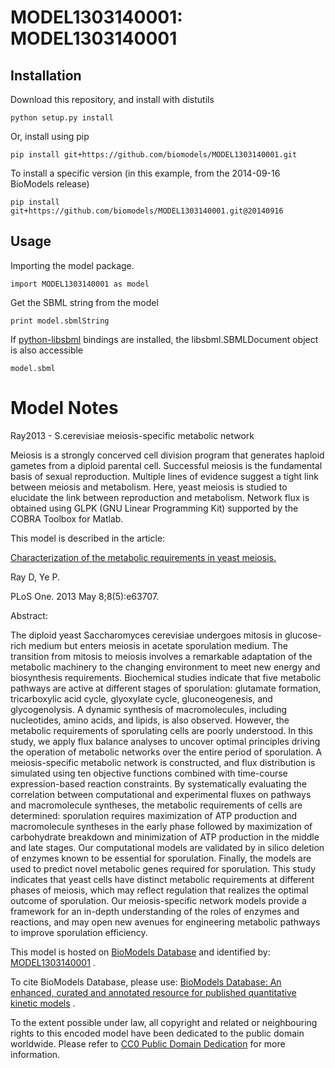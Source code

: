 # MODEL1303140001: MODEL1303140001

## Installation

Download this repository, and install with distutils

`python setup.py install`

Or, install using pip

`pip install git+https://github.com/biomodels/MODEL1303140001.git`

To install a specific version (in this example, from the 2014-09-16 BioModels release)

`pip install git+https://github.com/biomodels/MODEL1303140001.git@20140916`

## Usage

Importing the model package.

`import MODEL1303140001 as model`

Get the SBML string from the model

`print model.sbmlString`

If [python-libsbml](https://pypi.python.org/pypi/python-libsbml) bindings are
installed, the libsbml.SBMLDocument object is also accessible

`model.sbml`


# Model Notes


Ray2013 - S.cerevisiae meiosis-specific metabolic network

Meiosis is a strongly concerved cell division program that generates haploid
gametes from a diploid parental cell. Successful meiosis is the fundamental
basis of sexual reproduction. Multiple lines of evidence suggest a tight link
between meiosis and metabolism. Here, yeast meiosis is studied to elucidate
the link between reproduction and metabolism. Network flux is obtained using
GLPK (GNU Linear Programming Kit) supported by the COBRA Toolbox for Matlab.

This model is described in the article:

[Characterization of the metabolic requirements in yeast
meiosis.](http://identifiers.org/pubmed/23675502)

Ray D, Ye P.

PLoS One. 2013 May 8;8(5):e63707.

Abstract:

The diploid yeast Saccharomyces cerevisiae undergoes mitosis in glucose-rich
medium but enters meiosis in acetate sporulation medium. The transition from
mitosis to meiosis involves a remarkable adaptation of the metabolic machinery
to the changing environment to meet new energy and biosynthesis requirements.
Biochemical studies indicate that five metabolic pathways are active at
different stages of sporulation: glutamate formation, tricarboxylic acid
cycle, glyoxylate cycle, gluconeogenesis, and glycogenolysis. A dynamic
synthesis of macromolecules, including nucleotides, amino acids, and lipids,
is also observed. However, the metabolic requirements of sporulating cells are
poorly understood. In this study, we apply flux balance analyses to uncover
optimal principles driving the operation of metabolic networks over the entire
period of sporulation. A meiosis-specific metabolic network is constructed,
and flux distribution is simulated using ten objective functions combined with
time-course expression-based reaction constraints. By systematically
evaluating the correlation between computational and experimental fluxes on
pathways and macromolecule syntheses, the metabolic requirements of cells are
determined: sporulation requires maximization of ATP production and
macromolecule syntheses in the early phase followed by maximization of
carbohydrate breakdown and minimization of ATP production in the middle and
late stages. Our computational models are validated by in silico deletion of
enzymes known to be essential for sporulation. Finally, the models are used to
predict novel metabolic genes required for sporulation. This study indicates
that yeast cells have distinct metabolic requirements at different phases of
meiosis, which may reflect regulation that realizes the optimal outcome of
sporulation. Our meiosis-specific network models provide a framework for an
in-depth understanding of the roles of enzymes and reactions, and may open new
avenues for engineering metabolic pathways to improve sporulation efficiency.

This model is hosted on [BioModels Database](http://www.ebi.ac.uk/biomodels/)
and identified by:
[MODEL1303140001](http://identifiers.org/biomodels.db/MODEL1303140001) .

To cite BioModels Database, please use: [BioModels Database: An enhanced,
curated and annotated resource for published quantitative kinetic
models](http://identifiers.org/pubmed/20587024) .

To the extent possible under law, all copyright and related or neighbouring
rights to this encoded model have been dedicated to the public domain
worldwide. Please refer to [CC0 Public Domain
Dedication](http://creativecommons.org/publicdomain/zero/1.0/) for more
information.


